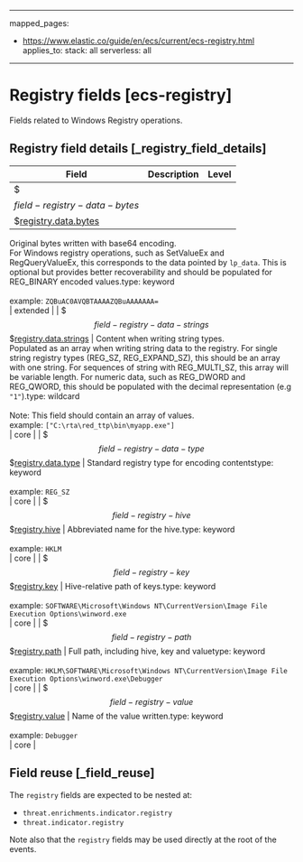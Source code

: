 <!-- This file is automatically generated. Don't edit it manually! -->
---
mapped_pages:
  - https://www.elastic.co/guide/en/ecs/current/ecs-registry.html
applies_to:
  stack: all
  serverless: all
---

# Registry fields [ecs-registry]

Fields related to Windows Registry operations.

## Registry field details [_registry_field_details]

| Field | Description | Level |
| --- | --- | --- |
| $$$field-registry-data-bytes$$$[registry.data.bytes](#field-registry-data-bytes) |
Original bytes written with base64 encoding.<br>For Windows registry operations, such as SetValueEx and RegQueryValueEx, this corresponds to the data pointed by `lp_data`. This is optional but provides better recoverability and should be populated for REG_BINARY encoded values.type: keyword<br><br>
example: `ZQBuAC0AVQBTAAAAZQBuAAAAAAA=`<br> | extended |
| $$$field-registry-data-strings$$$[registry.data.strings](#field-registry-data-strings) |
Content when writing string types.<br>Populated as an array when writing string data to the registry. For single string registry types (REG_SZ, REG_EXPAND_SZ), this should be an array with one string. For sequences of string with REG_MULTI_SZ, this array will be variable length. For numeric data, such as REG_DWORD and REG_QWORD, this should be populated with the decimal representation (e.g `"1"`).type: wildcard<br><br>
Note: This field should contain an array of values.<br>
example: `["C:\rta\red_ttp\bin\myapp.exe"]`<br> | core |
| $$$field-registry-data-type$$$[registry.data.type](#field-registry-data-type) |
Standard registry type for encoding contentstype: keyword<br><br>
example: `REG_SZ`<br> | core |
| $$$field-registry-hive$$$[registry.hive](#field-registry-hive) |
Abbreviated name for the hive.type: keyword<br><br>
example: `HKLM`<br> | core |
| $$$field-registry-key$$$[registry.key](#field-registry-key) |
Hive-relative path of keys.type: keyword<br><br>
example: `SOFTWARE\Microsoft\Windows NT\CurrentVersion\Image File Execution Options\winword.exe`<br> | core |
| $$$field-registry-path$$$[registry.path](#field-registry-path) |
Full path, including hive, key and valuetype: keyword<br><br>
example: `HKLM\SOFTWARE\Microsoft\Windows NT\CurrentVersion\Image File Execution Options\winword.exe\Debugger`<br> | core |
| $$$field-registry-value$$$[registry.value](#field-registry-value) |
Name of the value written.type: keyword<br><br>
example: `Debugger`<br> | core |

## Field reuse [_field_reuse]

The `registry` fields are expected to be nested at:

* `threat.enrichments.indicator.registry`
* `threat.indicator.registry`

Note also that the `registry` fields may be used directly at the root of the events.


